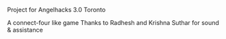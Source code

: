 Project for Angelhacks 3.0 Toronto

A connect-four like game
Thanks to Radhesh and Krishna Suthar for sound & assistance

